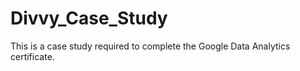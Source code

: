 # Divvy_Case_Study
This is a case study required to complete the Google Data Analytics certificate.
